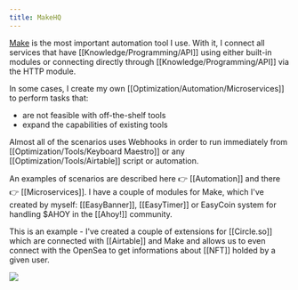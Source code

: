 ```yaml
---
title: MakeHQ
---
```


[Make](https://make.com/) is the most important automation tool I use. With it, I connect all services that have [[Knowledge/Programming/API]] using either built-in modules or connecting directly through [[Knowledge/Programming/API]] via the HTTP module.

In some cases, I create my own [[Optimization/Automation/Microservices]] to perform tasks that:
- are not feasible with off-the-shelf tools
- expand the capabilities of existing tools

Almost all of the scenarios uses Webhooks in order to run immediately from [[Optimization/Tools/Keyboard Maestro]] or any [[Optimization/Tools/Airtable]] script or automation.

An examples of scenarios are described here 👉 [[Automation]] and there 👉 [[Microservices]]. I have a couple of modules for Make, which I've created by myself: [[EasyBanner]], [[EasyTimer]] or EasyCoin system for handling $AHOY in the [[Ahoy!]] community. 

This is an example - I've created a couple of extensions for [[Circle.so]] which are connected with [[Airtable]] and Make and allows us to even connect with the OpenSea to get informations about [[NFT]] holded by a given user. 

![](https://space.overment.com/Screen-Shot-2022-08-28-11-20-34-im4IB/Screen-Shot-2022-08-28-11-20-34.png)